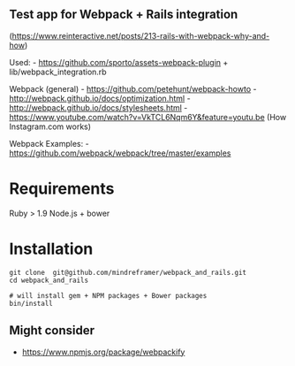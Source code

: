## Test app for Webpack + Rails integration
  (https://www.reinteractive.net/posts/213-rails-with-webpack-why-and-how)


  Used:
    - https://github.com/sporto/assets-webpack-plugin
    + lib/webpack_integration.rb

  Webpack (general)
    - https://github.com/petehunt/webpack-howto
    - http://webpack.github.io/docs/optimization.html
    - http://webpack.github.io/docs/stylesheets.html
    - https://www.youtube.com/watch?v=VkTCL6Nqm6Y&feature=youtu.be (How Instagram.com works)

  Webpack Examples:
    - https://github.com/webpack/webpack/tree/master/examples

# Requirements

  Ruby > 1.9
  Node.js + bower

# Installation
    git clone  git@github.com/mindreframer/webpack_and_rails.git
    cd webpack_and_rails

    # will install gem + NPM packages + Bower packages
    bin/install



## Might consider

  - https://www.npmjs.org/package/webpackify

